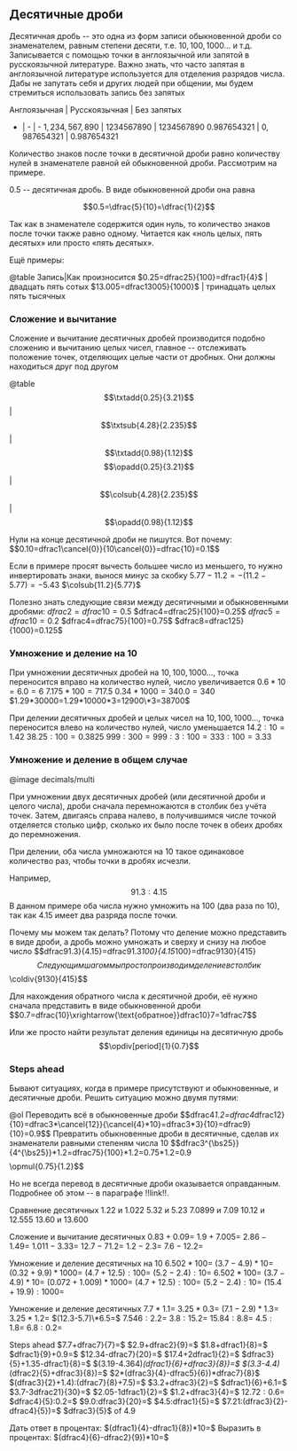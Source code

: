## Десятичные дроби
Десятичная дробь -- это одна из форм записи обыкновенной дроби со знаменателем, равным степени десяти, т.е. $10, 100, 1000...$ и т.д. Записывается с помощью точки в англоязычной или запятой в русскоязычной литературе. Важно знать, что часто запятая в англоязычной литературе используется для отделения разрядов числа. Дабы не запутать себя и других людей при общении, мы будем стремиться использовать запись без запятых

Англоязычная | Русскоязычная | Без запятых
- | - | -
$1,234,567,890$ | $1234567890$ | $1234567890$
$0.987654321$ | $0,987654321$ | $0.987654321$

Количество знаков после точки в десятичной дроби равно количеству нулей в знаменателе равной ей обыкновенной дроби. Рассмотрим на примере.

$0.5$ -- десятичная дробь. В виде обыкновенной дроби она равна

$$0.5=\dfrac{5}{10}=\dfrac{1}{2}$$

Так как в знаменателе содержится один нуль, то количество знаков после точки также равно одному. Читается как «ноль целых, пять десятых» или просто «пять десятых».

Ещё примеры:

@table
Запись|Как произносится
$0.25=dfrac25}{100}=dfrac1}{4}$ | двадцать пять сотых
$13.005=dfrac13005}{1000}$ | тринадцать целых пять тысячных

### Сложение и вычитание
Сложение и вычитание десятичных дробей производится подобно сложению и вычитанию целых чисел, главное -- отслеживать положение точек, отделяющих целые части от дробных. Они должны находиться друг под другом

@table
$$\txtadd{0.25}{3.21}$$ | $$\txtsub{4.28}{2.235}$$ | $$\txtadd{0.98}{1.12}$$
$$\opadd{0.25}{3.21}$$ | $$\colsub{4.28}{2.235}$$ | $$\opadd{0.98}{1.12}$$

Нули на конце десятичной дроби не пишутся. Вот почему:
$$0.10=dfrac1\cancel{0}}{10\cancel{0}}=dfrac{10}=0.1$$

Если в примере просят вычесть большее число из меньшего, то нужно инвертировать знаки, вынося минус за скобку
$5.77-11.2=-(11.2-5.77)=-5.43$
$\colsub{11.2}{5.77}$

Полезно знать следующие связи между десятичными и обыкновенными дробями:
$dfrac2=dfrac{10}=0.5$
$dfrac4=dfrac25}{100}=0.25$
$dfrac5=dfrac{10}=0.2$
$dfrac4=dfrac75}{100}=0.75$
$dfrac8=dfrac125}{1000}=0.125$

### Умножение и деление на $10$
При умножении десятичных дробей на $10,100,1000...$, точка переносится вправо на количество нулей, число увеличивается
$0.6*10=6.0=6$
$7.175*100=717.5$
$0.34*1000=340.0=340$
$1.29*30000=1.29*10000*3=12900\*3=38700$

При делении десятичных дробей и целых чисел на $10,100,1000...$, точка переносится влево на количество нулей, число уменьшается
$14.2:10=1.42$
$38.25:100=0.3825$
$999:300=999:3:100=333:100=3.33$

### Умножение и деление в общем случае
@image decimals/multi

При умножении двух десятичных дробей (или десятичной дроби и целого числа), дроби сначала перемножаются в столбик без учёта точек. Затем, двигаясь справа налево, в получившимся числе точкой отделяется столько цифр, сколько их было после точек в обеих дробях до перемножения.

При делении, оба числа умножаются на $10$ такое одинаковое количество раз, чтобы точки в дробях исчезли.

Например,
$$91.3:4.15$$
В данном примере оба числа нужно умножить на $100$ (два раза по $10$), так как $4.15$ имеет два разряда после точки.

Почему мы можем так делать? Потому что деление можно представить в виде дроби, а дробь можно умножать и сверху и снизу на любое число
$$dfrac91.3}{4.15}=dfrac91.3*100}{4.15*100}=dfrac9130}{415}$$
Следующим шагом мы просто производим деление в столбик
$$\coldiv{9130}{415}$$

Для нахождения обратного числа к десятичной дроби, её нужно сначала представить в виде обыкновенной дроби
$$0.7=dfrac{10}\xrightarrow{\text{обратное}}dfrac10}7=1dfrac7$$

Или же просто найти результат деления единицы на десятичную дробь
$$\opdiv[period]{1}{0.7}$$

### Steps ahead
Бывают ситуациях, когда в примере присутствуют и обыкновенные, и десятичные дроби. Решить ситуацию можно двумя путями:

@ol
Переводить всё в обыкновенные дроби $$dfrac4*1.2=dfrac4*dfrac12}{10}=dfrac3*\cancel{12}}{\cancel{4}*10}=dfrac3\*3}{10}=dfrac9}{10}=0.9$$
Превратить обыкновенные дроби в десятичные, сделав их знаменатели равными степеням числа $10$ $$dfrac3^{\bs25}}{4^{\bs25}}*1.2=dfrac75}{100}*1.2=0.75\*1.2=0.9$$ $$\opmul{0.75}{1.2}$$

Но не всегда перевод в десятичные дроби оказывается оправданным. Подробнее об этом -- в параграфе !!link!!.

Сравнение десятичных
1.22 и 1.022
5.32 и 5.23
7.0899 и 7.09
10.12 и 12.555
13.60 и 13.600

Сложение и вычитание десятичных
$0.83+0.09=$
$1.9+7.005=$
$2.86-1.49=$
$1.011-3.33=$
$12.7-71.2=$
$1.2-2.3=$
$7.6-12.2=$

Умножение и деление десятичных на $10$
$6.502*100=$
$(3.7-4.9)*10=$
$(0.32+9.9)*1000=$
$(4.7+12.5):100=$
$(5.2-2.4):10=$
$6.502*100=$
$(3.7-4.9)*10=$
$(0.072+1.009)*1000=$
$(4.7+12.5):100=$
$(5.2-2.4):10=$
$(15.4+19.9):1000=$

Умножение и деление десятичных
$7.7*1.1=$
$3.25*0.3=$
$(7.1-2.9)*1.3=$
$3.25*1.2=$
$(12.3-5.7)\*6.5=$
$7.546:2.2=$
$3.8:15.2=$
$15.84:8.8=$
$4.5:1.8=$
$6.8:0.2=$

Steps ahead
$7.7+dfrac7}{7}=$
$2.9+dfrac2}{9}=$
$1.8+dfrac1}{8}=$
$dfrac1}{9}+0.9=$
$12.34-dfrac7}{20}=$
$17.4+2dfrac1}{2}=$
$dfrac3}{5}+1.35-dfrac1}{8}=$
$(3.19-4.364)_(dfrac1}{6}+dfrac3}{8})=$
$(3.3-4.4)_(dfrac2}{5}+dfrac3}{8})=$
$2*(dfrac3}{4}-dfrac5}{6})*dfrac7}{8}$
$(dfrac3}{2}+1.4):(dfrac7}{8}+7.5)=$
$3.2+dfrac3}{2}=$
$dfrac1}{6}+6.1=$
$3.7-3dfrac21}{30}=$
$2.05-1dfrac1}{2}=$
$1.2+dfrac3}{4}=$
$12.72:0.6=$
$dfrac4}{5}:0.2=$
$9.0:dfrac3}{20}=$
$4.5:dfrac1}{5}=$
$7.21:(dfrac3}{2}-dfrac4}{5})=$
$dfrac3}{5}$ of $4.9$

Дать ответ в процентах: $(dfrac1}{4}-dfrac1}{8})*10=$
Выразить в процентах: $(dfrac4}{6}-dfrac2}{9})*10=$

<!--stackedit_data:
eyJoaXN0b3J5IjpbNjg4NjYxMTg3LDE0NzU2MDkyNTNdfQ==
-->